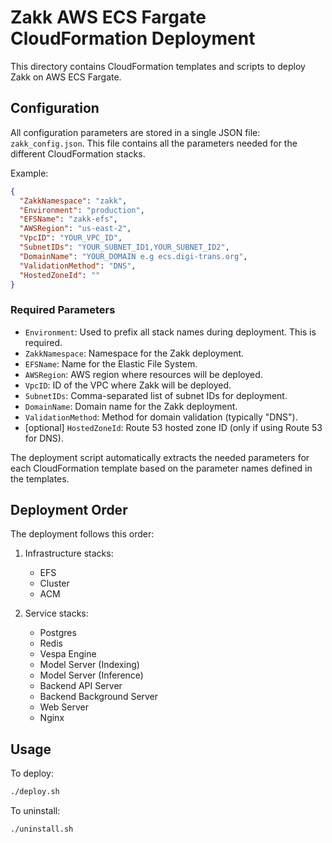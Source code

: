 # Zakk AWS ECS Fargate CloudFormation Deployment

This directory contains CloudFormation templates and scripts to deploy Zakk on AWS ECS Fargate.

## Configuration

All configuration parameters are stored in a single JSON file: `zakk_config.json`. This file contains all the parameters needed for the different CloudFormation stacks.

Example:
```json
{
  "ZakkNamespace": "zakk",
  "Environment": "production",
  "EFSName": "zakk-efs",
  "AWSRegion": "us-east-2",
  "VpcID": "YOUR_VPC_ID",
  "SubnetIDs": "YOUR_SUBNET_ID1,YOUR_SUBNET_ID2",
  "DomainName": "YOUR_DOMAIN e.g ecs.digi-trans.org",
  "ValidationMethod": "DNS",
  "HostedZoneId": ""
}
```

### Required Parameters

- `Environment`: Used to prefix all stack names during deployment. This is required.
- `ZakkNamespace`: Namespace for the Zakk deployment.
- `EFSName`: Name for the Elastic File System.
- `AWSRegion`: AWS region where resources will be deployed.
- `VpcID`: ID of the VPC where Zakk will be deployed.
- `SubnetIDs`: Comma-separated list of subnet IDs for deployment.
- `DomainName`: Domain name for the Zakk deployment.
- `ValidationMethod`: Method for domain validation (typically "DNS").
- [optional] `HostedZoneId`: Route 53 hosted zone ID (only if using Route 53 for DNS).

The deployment script automatically extracts the needed parameters for each CloudFormation template based on the parameter names defined in the templates.

## Deployment Order

The deployment follows this order:

1. Infrastructure stacks:
   - EFS
   - Cluster
   - ACM

2. Service stacks:
   - Postgres
   - Redis
   - Vespa Engine
   - Model Server (Indexing)
   - Model Server (Inference)
   - Backend API Server
   - Backend Background Server
   - Web Server
   - Nginx

## Usage

To deploy:
```bash
./deploy.sh
```

To uninstall:
```bash
./uninstall.sh
```
